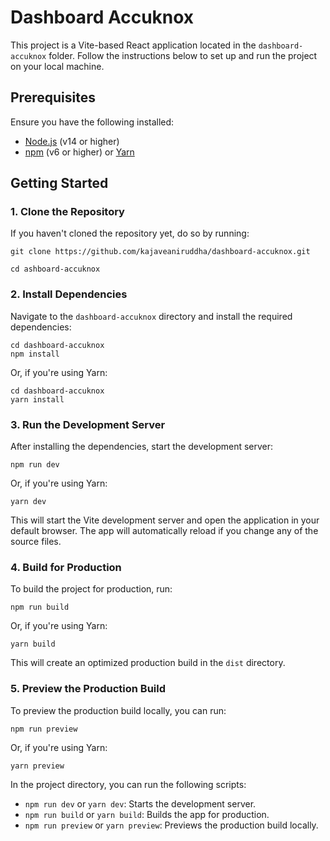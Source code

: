 # Dashboard Accuknox

This project is a Vite-based React application located in the `dashboard-accuknox` folder. Follow the instructions below to set up and run the project on your local machine.

## Prerequisites

Ensure you have the following installed:

- [Node.js](https://nodejs.org/) (v14 or higher)
- [npm](https://www.npmjs.com/) (v6 or higher) or [Yarn](https://yarnpkg.com/)

## Getting Started

### 1. Clone the Repository

If you haven't cloned the repository yet, do so by running:

```
git clone https://github.com/kajaveaniruddha/dashboard-accuknox.git

cd ashboard-accuknox
```

### 2. Install Dependencies

Navigate to the `dashboard-accuknox` directory and install the required dependencies:

```
cd dashboard-accuknox
npm install
```

Or, if you're using Yarn:

```
cd dashboard-accuknox
yarn install
```

### 3. Run the Development Server

After installing the dependencies, start the development server:

```
npm run dev
```

Or, if you're using Yarn:

```
yarn dev
```

This will start the Vite development server and open the application in your default browser. The app will automatically reload if you change any of the source files.

### 4. Build for Production

To build the project for production, run:

```
npm run build
```

Or, if you're using Yarn:

```
yarn build
```

This will create an optimized production build in the `dist` directory.

### 5. Preview the Production Build

To preview the production build locally, you can run:

```
npm run preview
```

Or, if you're using Yarn:

```
yarn preview
```

In the project directory, you can run the following scripts:

- `npm run dev` or `yarn dev`: Starts the development server.
- `npm run build` or `yarn build`: Builds the app for production.
- `npm run preview` or `yarn preview`: Previews the production build locally.
